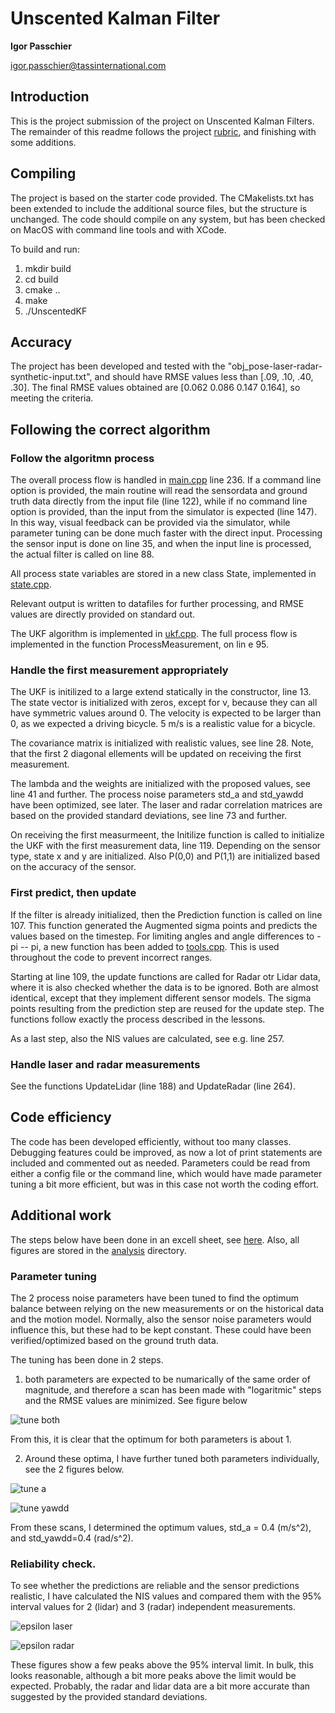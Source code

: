 # Unscented Kalman Filter
**Igor Passchier**

igor.passchier@tassinternational.com

## Introduction
This is the project submission of the project on Unscented Kalman Filters. The remainder of this readme follows the project [rubric](https://review.udacity.com/#!/rubrics/783/view), and finishing with some additions.

## Compiling
The project is based on the starter code provided. The CMakelists.txt has been extended to include the additional source files, but the structure is unchanged. The code should compile on any system, but has been checked on MacOS with command line tools and with XCode.

To build and run:
1. mkdir build
2. cd build
3. cmake ..
4. make
5. ./UnscentedKF

## Accuracy
The project has been developed and tested with the "obj_pose-laser-radar-synthetic-input.txt", and should have RMSE values less than  [.09, .10, .40, .30].
The final RMSE values obtained are [0.062	0.086	0.147	0.164], so meeting the criteria.

## Following the correct algorithm
### Follow the algoritmn process
The overall process flow is handled in [main.cpp](src/main.cpp) line 236. If a command line option is provided, the main routine will read the sensordata and ground truth data directly from the input file (line 122), while if no command line option is provided, than the input from the simulator is expected (line 147). In this way, visual feedback can be provided via the simulator, while parameter tuning can be done much faster with the direct input. Processing the sensor input is done on line 35, and when the input line is processed, the actual filter is called on line 88.

All process state variables are stored in a new class State, implemented in [state.cpp](src/state.cpp).

Relevant output is written to datafiles for further processing, and RMSE values are directly provided on standard out.

The UKF algorithm is implemented in [ukf.cpp](src/ukf.cpp). The full process flow is implemented in the function ProcessMeasurement, on lin e 95. 

### Handle the first measurement appropriately
The UKF is initilized to a large extend statically in the constructor, line 13. The state vector is initialized with zeros, except for v, because they can all have symmetric values around 0. The velocity is expected to be larger than 0, as we expected a driving bicycle. 5 m/s is a realistic value for a bicycle.

The covariance matrix is initialized with realistic values, see line 28. Note, that the first 2 diagonal ellements will be updated on receiving the first measurement.

The lambda and the weights are initialized with the proposed values, see line 41 and further. The process noise parameters std_a and std_yawdd have been optimized, see later. The laser and radar correlation matrices are based on the provided standard deviations, see line 73 and further.

On receiving the first measurmeent, the Initilize function is called to initialize the UKF with the first measurement data, line 119. Depending on the sensor type, state x and y are initialized. Also P(0,0) and P(1,1) are initialized based on the accuracy of the sensor.

### First predict, then update
If the filter is already initialized, then the Prediction function is called on line 107. This function generated the Augmented sigma points and predicts the values based on the timestep. For limiting angles and angle differences to -pi -- pi, a new function has been added to [tools.cpp](src/tools.cpp). This is used throughout the code to prevent incorrect ranges.

Starting at line 109, the update functions are called for Radar otr Lidar data, where it is also checked whether the data is to be ignored. Both are almost identical, except that they implement different sensor models. The sigma points resulting from the prediction step are reused for the update step. The functions follow exactly the process described in the lessons.

As a last step, also the NIS values are calculated, see e.g. line 257.

### Handle laser and radar measurements
See the functions UpdateLidar (line 188) and UpdateRadar (line 264).

## Code efficiency
The code has been developed efficiently, without too many classes. Debugging features could be improved, as now a lot of print statements are included and commented out as needed. Parameters could be read from either a config file or the command line, which would have made parameter tuning a bit more efficient, but was in this case not worth the coding effort.

## Additional work
The steps below have been done in an excell sheet, see [here](analysis/tuning.xslx). Also, all figures are stored in the [analysis](analysis) directory.

### Parameter tuning
The 2 process noise parameters have been tuned to find the optimum balance between relying on the new measurements or on the historical data and the motion model. Normally, also the sensor noise parameters would influence this, but these had to be kept constant. These could have been verified/optimized based on the ground truth data.

The tuning has been done in 2 steps.
1. both parameters are expected to be numarically of the same order of magnitude, and therefore a scan has been made with "logaritmic" steps and the RMSE values are minimized. See figure below

![tune both](analysis/tune_both.png)

From this, it is clear that the optimum for both parameters is about 1. 

2. Around these optima, I have further tuned both parameters individually, see the 2 figures below.

![tune a](analysis/tune_a.png)

![tune yawdd](analysis/tune_yawdd.png)

From these scans, I determined the optimum values, std_a = 0.4 (m/s^2), and std_yawdd=0.4 (rad/s^2).

### Reliability check.
To see whether the predictions are reliable and the sensor predictions realistic, I have calculated the NIS values and compared them with the 95% interval values for 2 (lidar) and 3 (radar) independent measurements.

![epsilon laser](analysis/epsilon_laser.png)

![epsilon radar](analysis/epsilon_radar.png)

These figures show a few peaks above the 95% interval limit. In bulk, this looks reasonable, although a bit more peaks above the limit would be expected. Probably, the radar and lidar data are a bit more accurate than suggested by the provided standard deviations.







